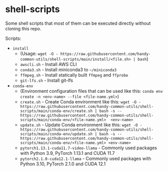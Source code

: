 # shell-scripts

Some shell scripts that most of them can be executed directly without cloning this repo.

Scripts:

- `install`
    - (Usage: `wget -O - https://raw.githubusercontent.com/handy-common-utils/shell-scripts/main/install/<file.sh> | bash`)
    - `awscli.sh` - Install AWS CLI
    - `conda3.sh` - Install miniconda3 to `~/miniconda3`
    - `ffmpeg.sh` - Install statically built `ffmpeg` and `ffprobe`
    - `git-lfs.sh` - Install git-lfs
- `conda-env`
    - (Environment configuration files that can be used like this: `conda env create -n <env-name> --file <file-name.yml>`)
    - `create.sh` - Create Conda environment like this: `wget -O - https://raw.githubusercontent.com/handy-common-utils/shell-scripts/main/conda-env/create.sh | bash -s --https://raw.githubusercontent.com/handy-common-utils/shell-scripts/main/conda-env/<file-name.yml>  <env-name> `
    - `update.sh` - Update Conda environment like this: `wget -O - https://raw.githubusercontent.com/handy-common-utils/shell-scripts/main/conda-env/update.sh | bash -s -- https://raw.githubusercontent.com/handy-common-utils/shell-scripts/main/conda-env/<file-name.yml> <env-name>`
    - `pytorch1.13.1-cuda11.7-video-llama` - Commonly used packages with Python 3.9, PyTorch 1.13.1 and CUDA 11.7
    - `pytorch2.1.0-cuda12.1-llama` - Commonly used packages with Python 3.10, PyTorch 2.1.0 and CUDA 12.1
